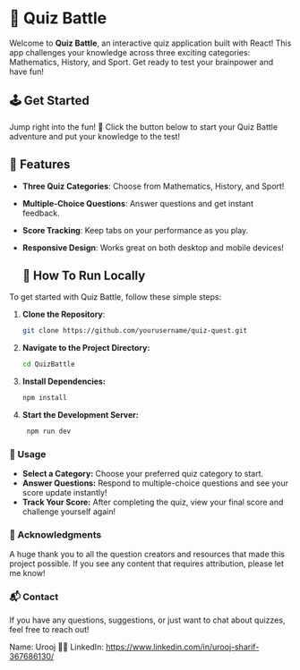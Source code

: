 # 🧠 Quiz  Battle

Welcome to **Quiz Battle**, an interactive quiz application built with React! This app challenges your knowledge across three exciting categories: Mathematics, History, and Sport. Get ready to test your brainpower and have fun!

## 🕹️ Get Started
Jump right into the fun! 🎉 Click the button below to start your Quiz Battle adventure and put your knowledge to the test!


## 🌟 Features
- **Three Quiz Categories**: Choose from Mathematics, History, and Sport!
- **Multiple-Choice Questions**: Answer questions and get instant feedback.
- **Score Tracking**: Keep tabs on your performance as you play.
- **Responsive Design**: Works great on both desktop and mobile devices!

  ## 🚀 How To Run Locally
To get started with Quiz Battle, follow these simple steps:

1. **Clone the Repository**:  
   ```bash
   git clone https://github.com/yourusername/quiz-quest.git
   
2. **Navigate to the Project Directory:**
    ```bash
    cd QuizBattle

3. **Install Dependencies:**
   ```bash
   npm install
   
4. **Start the Development Server:**
   ```bash
    npm run dev

### 📖 Usage
- **Select a Category:** Choose your preferred quiz category to start.
- **Answer Questions:** Respond to multiple-choice questions and see your score update instantly!
- **Track Your Score:** After completing the quiz, view your final score and challenge yourself again!

### 🙏 Acknowledgments
A huge thank you to all the question creators and resources that made this project possible. If you see any content that requires attribution, please let me know!

### 📬 Contact
If you have any questions, suggestions, or just want to chat about quizzes, feel free to reach out!

Name: Urooj 👩‍💻
LinkedIn: https://www.linkedin.com/in/urooj-sharif-367686130/

